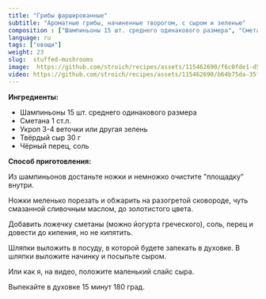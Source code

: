 ```yaml
---
title: "Грибы фаршированные"
subtitle: "Ароматные грибы, начиненные творогом, с сыром и зеленью"
composition : ["Шампиньоны 15 шт. среднего одинакового размера", "Сметана 1 ст.л.", "Укроп 3-4 веточки", "Твёрдый сыр 30 г", "Чёрный перец, соль"]
language: ru
tags: ["овощи"]
weight: 23
slug:  stuffed-mushrooms
image:  https://github.com/stroich/recipes/assets/115462690/f6c0fde1-d5d1-4543-b62f-78fe9384042c
video: https://github.com/stroich/recipes/assets/115462690/b64b75da-35f7-4b5f-bb29-f4d9f51373ab
---
```


**Ингредиенты:**

* Шампиньоны 15 шт. среднего одинакового размера
* Сметана 1 ст.л.
* Укроп 3-4 веточки
  или другая зелень
* Твёрдый сыр 30 г
* Чёрный перец, соль


**Способ приготовления:**

Из шампиньонов достаньте ножки и немножко очистите "площадку" внутри.

Ножки меленько порезать и обжарить на разогретой сковороде, чуть смазанной сливочным маслом, до золотистого цвета.

Добавить ложечку сметаны (можно йогурта греческого), соль, перец и довести до кипения, но не кипятить.

Шляпки выложить в посуду, в которой будете запекать в духовке. В шляпки выложите начинку и посыпьте сыром.

Или как я, на видео, положите маленький слайс сыра.

Выпекайте в духовке 15 минут 180 град.

